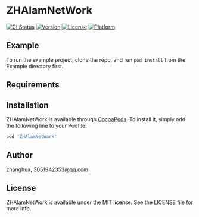 # ZHAlamNetWork

[![CI Status](https://img.shields.io/travis/zhanghua/ZHAlamNetWork.svg?style=flat)](https://travis-ci.org/zhanghua/ZHAlamNetWork)
[![Version](https://img.shields.io/cocoapods/v/ZHAlamNetWork.svg?style=flat)](https://cocoapods.org/pods/ZHAlamNetWork)
[![License](https://img.shields.io/cocoapods/l/ZHAlamNetWork.svg?style=flat)](https://cocoapods.org/pods/ZHAlamNetWork)
[![Platform](https://img.shields.io/cocoapods/p/ZHAlamNetWork.svg?style=flat)](https://cocoapods.org/pods/ZHAlamNetWork)

## Example

To run the example project, clone the repo, and run `pod install` from the Example directory first.

## Requirements

## Installation

ZHAlamNetWork is available through [CocoaPods](https://cocoapods.org). To install
it, simply add the following line to your Podfile:

```ruby
pod 'ZHAlamNetWork'
```

## Author

zhanghua, 3051942353@qq.com

## License

ZHAlamNetWork is available under the MIT license. See the LICENSE file for more info.
